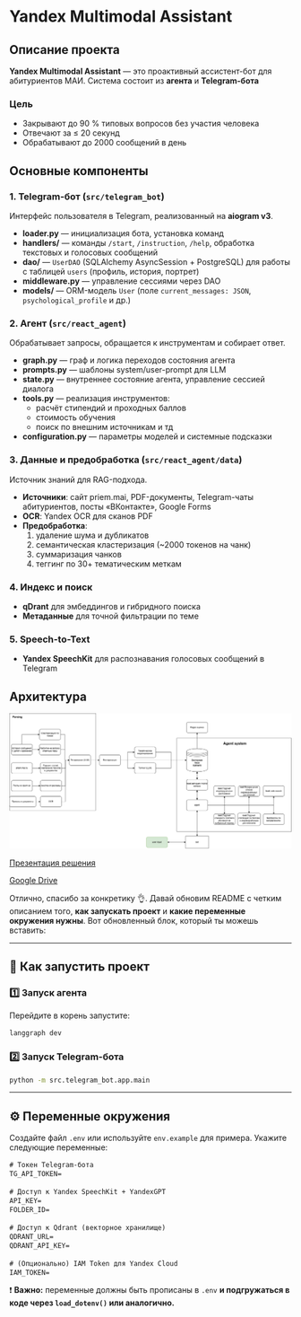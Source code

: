 # Yandex Multimodal Assistant

## Описание проекта  
**Yandex Multimodal Assistant** — это проактивный ассистент-бот для абитуриентов МАИ. Система состоит из **агента** и **Telegram-бота**

### Цель  
- Закрывают до 90 % типовых вопросов без участия человека  
- Отвечают за ≤ 20 секунд  
- Обрабатывают до 2000 сообщений в день 


## Основные компоненты

### 1. Telegram-бот (`src/telegram_bot`)  
Интерфейс пользователя в Telegram, реализованный на **aiogram v3**.  
- **loader.py** — инициализация бота, установка команд  
- **handlers/** — команды `/start`, `/instruction`, `/help`, обработка текстовых и голосовых сообщений  
- **dao/** — `UserDAO` (SQLAlchemy AsyncSession + PostgreSQL) для работы с таблицей `users` (профиль, история, портрет)  
- **middleware.py** — управление сессиями через DAO  
- **models/** — ORM-модель `User` (поле `current_messages: JSON`, `psychological_profile` и др.)

### 2. Агент (`src/react_agent`)  
Обрабатывает запросы, обращается к инструментам и собирает ответ.  
- **graph.py** — граф и логика переходов состояния агента  
- **prompts.py** — шаблоны system/user-prompt для LLM  
- **state.py** — внутреннее состояние агента, управление сессией диалога  
- **tools.py** — реализация инструментов:  
  - расчёт стипендий и проходных баллов  
  - стоимость обучения  
  - поиск по внешним источникам  и тд
- **configuration.py** — параметры моделей и системные подсказки

### 3. Данные и предобработка (`src/react_agent/data`)  

Источник знаний для RAG-подхода.  
- **Источники**: сайт priem.mai, PDF-документы, Telegram-чаты абитуриентов, посты «ВКонтакте», Google Forms  
- **OCR**: Yandex OCR для сканов PDF  
- **Предобработка**:  
  1. удаление шума и дубликатов  
  2. семантическая кластеризация (~2000 токенов на чанк)  
  3. суммаризация чанков  
  4. теггинг по 30+ тематическим меткам  

### 4. Индекс и поиск  
- **qDrant** для эмбеддингов и гибридного поиска  
- **Метаданные** для точной фильтрации по теме  

### 5. Speech-to-Text  
- **Yandex SpeechKit** для распознавания голосовых сообщений в Telegram  

## Архитектура
![Архитектура](data\архитектура-Архитектура.drawio.png)

[Презентация решения](https://www.canva.com/design/DAGmD4NibeA/nDMmDWEzgEbTpb3zFBArRg/edit)

[Google Drive](https://drive.google.com/drive/folders/1DAMl06ZVpxBqQhkPIB5iLdKH2YCAKFY5) 

Отлично, спасибо за конкретику 👌. Давай обновим README с четким описанием того, **как запускать проект** и **какие переменные окружения нужны**. Вот обновленный блок, который ты можешь вставить:

---

## 🚀 Как запустить проект

### 1️⃣ Запуск агента

Перейдите в корень запустите:

```bash
langgraph dev
```


### 2️⃣ Запуск Telegram-бота

```bash
python -m src.telegram_bot.app.main
```

---

## ⚙️ Переменные окружения

Создайте файл `.env` или используйте `env.example` для примера. Укажите следующие переменные:

```env
# Токен Telegram-бота
TG_API_TOKEN=

# Доступ к Yandex SpeechKit + YandexGPT
API_KEY=
FOLDER_ID=

# Доступ к Qdrant (векторное хранилище)
QDRANT_URL=
QDRANT_API_KEY=

# (Опционально) IAM Token для Yandex Cloud
IAM_TOKEN=
```

❗ **Важно:** переменные должны быть прописаны в `.env` **и подгружаться в коде через `load_dotenv()` или аналогично.**
